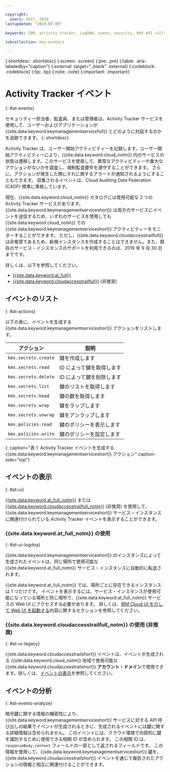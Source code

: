 ```yaml
---

copyright:
  years: 2017, 2019
lastupdated: "2019-07-09"

keywords: IBM, activity tracker, LogDNA, event, security, KMS API calls, monitor KMS events

subcollection: key-protect

---
```


{:shortdesc: .shortdesc}
{:screen: .screen}
{:pre: .pre}
{:table: .aria-labeledby="caption"}
{:external: target="_blank" .external}
{:codeblock: .codeblock}
{:tip: .tip}
{:note: .note}
{:important: .important}

<!-- Include your AT events file in the Reference nav group in your toc file. -->

<!-- Make sure that the AT events file has the H1 ID set to: {: #at_events} -->

# Activity Tracker イベント
{: #at-events}

セキュリティー担当者、監査員、または管理者は、Activity Tracker サービスを使用して、ユーザーおよびアプリケーションが {{site.data.keyword.keymanagementservicefull}} とどのように対話するのかを追跡できます。
{: shortdesc}

<!-- There are multiple scenarios depending on which version of Activity Tracker is enabled in your service. Choose the scenario that best suits your service, and delete the other ones.--> 

<!-- Scenario 3. Add if your service is AT-enabled for IBM Cloud Activity Tracker with LogDNA and also for IBM Cloud Activity Tracker  -->

Activity Tracker は、ユーザー開始アクティビティーを記録します。ユーザー開始アクティビティーにより、{{site.data.keyword.cloud_notm}} 内のサービスの状態は遷移します。このサービスを使用して、異常なアクティビティーや重大なアクションがないかを調査し、規制監査要件を遵守することができます。 さらに、アクションが発生した際にそれに関するアラートが通知されるようにすることもできます。 収集されるイベントは、Cloud Auditing Data Federation (CADF) 標準に準拠しています。 

現在、{{site.data.keyword.cloud_notm}} カタログには使用可能な 2 つの Activity Tracker サービスがあります。{{site.data.keyword.keymanagementserviceshort}} は両方のサービスにイベントを送信するため、いずれのサービスを使用しても {{site.data.keyword.cloud_notm}} での {{site.data.keyword.keymanagementserviceshort}} アクティビティーをモニターすることができます。 ただし、{{site.data.keyword.cloudaccesstrailfull}} は非推奨であるため、新規インスタンスを作成することはできません。また、既存のサービス・インスタンスのサポートを利用できるのは、2019 年 9 月 30 日までです。

詳しくは、以下を参照してください。
* [{{site.data.keyword.at_full}}](/docs/services/Activity-Tracker-with-LogDNA?topic=logdnaat-getting-started#getting-started)
* [{{site.data.keyword.cloudaccesstrailfull}}](/docs/services/cloud-activity-tracker?topic=cloud-activity-tracker-getting-started) (非推奨)

<!-- If you have multiple events that might not be related, you can create different sections to group them. -->

## イベントのリスト
{: #at-actions}

以下の表に、イベントを生成する {{site.data.keyword.keymanagementserviceshort}} アクションをリストします。

| アクション                   | 説明                 |
| ------------------------ | --------------------------- |
| `kms.secrets.create`     | 鍵を作成します                |
| `kms.secrets.read`       | ID によって鍵を取得します        |
| `kms.secrets.delete`     | ID によって鍵を削除します          |
| `kms.secrets.list`       | 鍵のリストを取得します     |
| `kms.secrets.head`       | 鍵の数を取得します |
| `kms.secrets.wrap`       | 鍵をラップします                  |
| `kms.secrets.unwrap`     | 鍵をアンラップします                |
| `kms.policies.read`      | 鍵のポリシーを表示します     |
| `kms.policies.write`     | 鍵のポリシーを設定します      |
{: caption="表 1. Activity Tracker イベントを生成する {{site.data.keyword.keymanagementserviceshort}} アクション" caption-side="top"}

## イベントの表示
{: #at-ui}

[{{site.data.keyword.at_full_notm}}](/docs/services/Activity-Tracker-with-LogDNA?topic=logdnaat-getting-started#getting-started) または [{{site.data.keyword.cloudaccesstrailfull_notm}}](/docs/services/cloud-activity-tracker?topic=cloud-activity-tracker-getting-started) (非推奨) を使用して、{{site.data.keyword.keymanagementserviceshort}} サービス・インスタンスに関連付けられている Activity Tracker イベントを表示することができます。

<!-- As in the previous section, there are multiple scenarios depending on which version of Activity Tracker is enabled in your service. Choose the scenario that best suits your service, and delete the other ones. --> 

<!-- Scenario 3: If your service is AT-enabled for IBM Cloud Activity Tracker with LogDNA and also for IBM Cloud Activity Tracker, add the information that is relevant from scenario 1 and scenario 2. -->

<!-- Option 2: Location based service: A location-based service generates events in the same location where the service instance is provisioned. For example, Certificate Manager. -->

### {{site.data.keyword.at_full_notm}} の使用
{: #at-ui-logdna}

{{site.data.keyword.keymanagementserviceshort}} のインスタンスによって生成されたイベントは、同じ場所で使用可能な {{site.data.keyword.at_full_notm}} サービス・インスタンスに自動的に転送されます。 

{{site.data.keyword.at_full_notm}} では、場所ごとに存在できるインスタンスは 1 つだけです。 イベントを表示するには、サービス・インスタンスが使用可能になっている場所と同じ場所で、{{site.data.keyword.at_full_notm}} サービスの Web UI にアクセスする必要があります。 詳しくは、[IBM Cloud UI を介して Web UI を起動する](/docs/services/Activity-Tracker-with-LogDNA?topic=logdnaat-launch#launch_step2)内容に関するセクションを参照してください。

<!-- Option 2: Add the following sentence if your service sends events to the account domain. -->

### {{site.data.keyword.cloudaccesstrailfull_notm}} の使用 (非推奨)
{: #at-ui-legacy}

{{site.data.keyword.cloudaccesstrailshort}} イベントは、イベントが生成される {{site.data.keyword.cloud_notm}} 地域で使用可能な {{site.data.keyword.cloudaccesstrailshort}} **アカウント・ドメイン**で使用できます。詳しくは、[イベントの表示](/docs/services/cloud-activity-tracker/how-to/manage-events-ui?topic=cloud-activity-tracker-getting-started#gs_step4)を参照してください。


## イベントの分析
{: #at-events-analyze}

<!-- Provide information about the events in your service that add additional information in requestData and responseData. See the IAM Events topic for a sample topic that includes this section: https://cloud.ibm.com/docs/services/Activity-Tracker-with-LogDNA?topic=logdnaat-at_events_iam.  -->

暗号鍵に関する情報の機密性により、{{site.data.keyword.keymanagementserviceshort}} サービスに対する API 呼び出しの結果でイベントが生成されるときに、生成されるイベントには鍵に関する詳細情報は含められません。 このイベントには、クラウド環境で内部的に鍵を識別するために使用できる相関 ID が含められます。 この相関 ID は、`responseBody.content` フィールドの一部として返されるフィールドです。 この情報を使用して、{{site.data.keyword.keymanagementserviceshort}} 鍵を、{{site.data.keyword.cloudaccesstrailshort}} イベントを通じて報告されたアクションの情報と相互に関連付けることができます。
